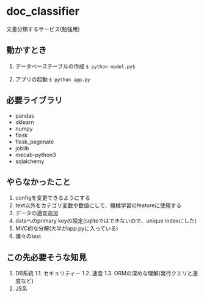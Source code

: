 # doc_classifier
文書分類するサービス(勉強用)

## 動かすとき
1. データベーステーブルの作成
`$ python model.py$`

2. アプリの起動
`$ python app.py`

## 必要ライブラリ
- pandas
- sklearn
- numpy
- flask
- flask_pagenate
- joblib
- mecab-python3
- sqlalchemy

## やらなかったこと
1. configを変更できるようにする
2. text以外をカテゴリ変数や数値にして、機械学習のfeatureに使用する
3. データの適宜追加
4. dataへのprimary keyの設定(sqliteではできないので、unique indexにした)
5. MVC的な分解(大半がapp.pyに入っている)
6. 諸々のtest

## この先必要そうな知見
1. DB系統
1.1. セキュリティー
1.2. 速度
1.3. ORMの深めな理解(発行クエリと速度など)
2. JS系

